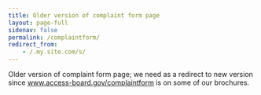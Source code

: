 ```yaml
---
title: Older version of complaint form page
layout: page-full
sidenav: false
permalink: /complaintform/
redirect_from:
    - /.my.site.com/s/
--- 
```


Older version of complaint form page; we need as a redirect to new version since www.access-board.gov/complaintform is on some of our brochures.
